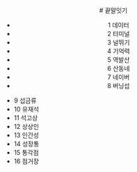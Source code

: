 <div align="center">
# 끝말잇기

* 1 데이터
* 2 터미널
* 3 널뛰기
* 4 기억력
* 5 역발산
* 6 산동네
* 7 네이버
* 8 버닝섭

</div>

* 9 섭금류
* 10 유재석
* 11 석고상
* 12 상상인
* 13 인간성
* 14 성장통
* 15 통각점
* 16 점거장
